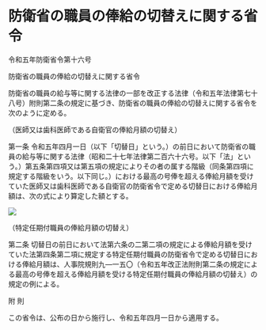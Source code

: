 # 防衛省の職員の俸給の切替えに関する省令

令和五年防衛省令第十六号

防衛省の職員の俸給の切替えに関する省令

防衛省の職員の給与等に関する法律の一部を改正する法律（令和五年法律第七十八号）附則第二条の規定に基づき、防衛省の職員の俸給の切替えに関する省令を次のように定める。

（医師又は歯科医師である自衛官の俸給月額の切替え）

第一条 令和五年四月一日（以下「切替日」という。）の前日において防衛省の職員の給与等に関する法律（昭和二十七年法律第二百六十六号。以下「法」という。）第五条第四項又は第五項の規定によりその者の属する階級（同条第四項に規定する階級をいう。以下同じ。）における最高の号俸を超える俸給月額を受けていた医師又は歯科医師である自衛官の防衛省令で定める切替日における俸給月額は、次の式により算定した額とする。

![](/./pict/2JH00000235001.jpg)

（特定任期付職員の俸給月額の切替え）

第二条 切替日の前日において法第六条の二第二項の規定による俸給月額を受けていた法第四条第二項に規定する特定任期付職員の防衛省令で定める切替日における俸給月額は、人事院規則九―一五〇（令和五年改正法附則第二条の規定による最高の号俸を超える俸給月額を受ける特定任期付職員の俸給月額の切替え）の規定の例による。

附 則

この省令は、公布の日から施行し、令和五年四月一日から適用する。
